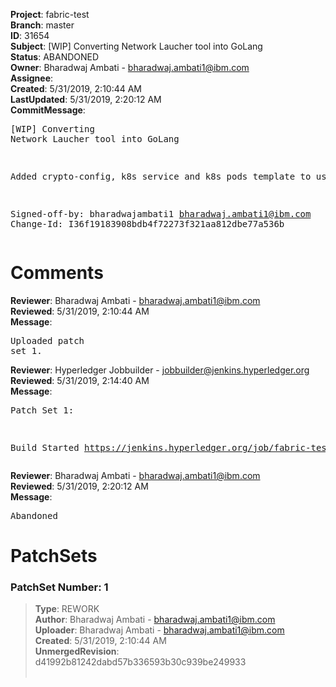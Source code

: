 <strong>Project</strong>: fabric-test<br><strong>Branch</strong>: master<br><strong>ID</strong>: 31654<br><strong>Subject</strong>: [WIP] Converting Network Laucher tool into GoLang<br><strong>Status</strong>: ABANDONED<br><strong>Owner</strong>: Bharadwaj Ambati - bharadwaj.ambati1@ibm.com<br><strong>Assignee</strong>:<br><strong>Created</strong>: 5/31/2019, 2:10:44 AM<br><strong>LastUpdated</strong>: 5/31/2019, 2:20:12 AM<br><strong>CommitMessage</strong>:<br><pre>[WIP] Converting Network Laucher tool into GoLang

   Added crypto-config, k8s service and k8s pods
   template to use ytt

Signed-off-by: bharadwajambati1 <bharadwaj.ambati1@ibm.com>
Change-Id: I36f19183908bdb4f72273f321aa812dbe77a536b
</pre><h1>Comments</h1><strong>Reviewer</strong>: Bharadwaj Ambati - bharadwaj.ambati1@ibm.com<br><strong>Reviewed</strong>: 5/31/2019, 2:10:44 AM<br><strong>Message</strong>: <pre>Uploaded patch set 1.</pre><strong>Reviewer</strong>: Hyperledger Jobbuilder - jobbuilder@jenkins.hyperledger.org<br><strong>Reviewed</strong>: 5/31/2019, 2:14:40 AM<br><strong>Message</strong>: <pre>Patch Set 1:

Build Started https://jenkins.hyperledger.org/job/fabric-test-verify-x86_64/3011/</pre><strong>Reviewer</strong>: Bharadwaj Ambati - bharadwaj.ambati1@ibm.com<br><strong>Reviewed</strong>: 5/31/2019, 2:20:12 AM<br><strong>Message</strong>: <pre>Abandoned</pre><h1>PatchSets</h1><h3>PatchSet Number: 1</h3><blockquote><strong>Type</strong>: REWORK<br><strong>Author</strong>: Bharadwaj Ambati - bharadwaj.ambati1@ibm.com<br><strong>Uploader</strong>: Bharadwaj Ambati - bharadwaj.ambati1@ibm.com<br><strong>Created</strong>: 5/31/2019, 2:10:44 AM<br><strong>UnmergedRevision</strong>: d41992b81242dabd57b336593b30c939be249933<br><br></blockquote>